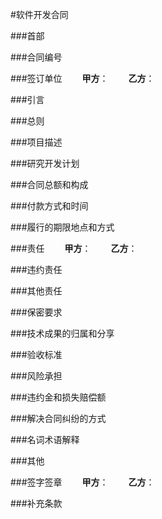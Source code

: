 #软件开发合同

###首部

###合同编号

###签订单位
&emsp;&emsp;**甲方**：
&emsp;&emsp;**乙方**：

###引言

###总则

###项目描述

###研究开发计划

###合同总额和构成

###付款方式和时间

###履行的期限地点和方式

###责任
&emsp;&emsp;**甲方**：
&emsp;&emsp;**乙方**：

###违约责任

###其他责任

###保密要求

###技术成果的归属和分享

###验收标准

###风险承担

###违约金和损失赔偿额

###解决合同纠纷的方式

###名词术语解释

###其他

###签字签章
&emsp;&emsp;**甲方**：
&emsp;&emsp;**乙方**：

###补充条款
